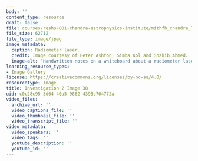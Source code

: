 ```yaml
---
body: ''
content_type: resource
draft: false
file: courses/reshs-001-chandra-astrophysics-institute/mithfh_chandra_laser.jpg
file_size: 62712
file_type: image/jpeg
image_metadata:
  caption: Radiometer laser.
  credit: Image courtesy of Peter Ashton, Simba Kol and Shakib Ahmed.
  image-alt: 'Handwritten notes on a whiteboard about a radiometer laser. '
learning_resource_types:
- Image Gallery
license: https://creativecommons.org/licenses/by-nc-sa/4.0/
resourcetype: Image
title: Investigation 2 Image 38
uid: c0c28c95-3d64-40a5-9862-4395c704772a
video_files:
  archive_url: ''
  video_captions_file: ''
  video_thumbnail_file: ''
  video_transcript_file: ''
video_metadata:
  video_speakers: ''
  video_tags: ''
  youtube_description: ''
  youtube_id: ''
---
```


